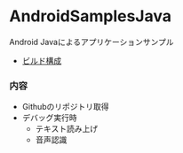 # AndroidSamplesJava
Android Javaによるアプリケーションサンプル

- [ビルド構成](https://github.com/eda-ryo-kobayashi/AndroidSamplesJava/tree/master/app/src)

### 内容
- Githubのリポジトリ取得
- デバッグ実行時
    - テキスト読み上げ
    - 音声認識
    
<!--

#### TODO
- VulkanoでFirebaseと連携させる

--!>
